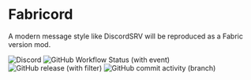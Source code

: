 # Fabricord
A modern message style like DiscordSRV will be reproduced as a Fabric version mod.

![Discord](https://img.shields.io/discord/1138813465688031283?logo=discord&logoColor=white&style=plastic)  ![GitHub Workflow Status (with event)](https://img.shields.io/github/actions/workflow/status/Elysium-7/Fabricord/build.yml?style=plastic&logo=github&logoColor=white) ![GitHub release (with filter)](https://img.shields.io/github/v/release/Elysium-7/Fabricord) ![GitHub commit activity (branch)](https://img.shields.io/github/commit-activity/t/Elysium-7/Fabricord)

 






